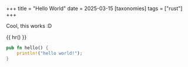 +++
title = "Hello World"
date = 2025-03-15
[taxonomies]
tags = ["rust"]
+++

Cool, this works :D

{{ hr() }}

```rust
pub fn hello() {
    println!("hello world!");
}
```